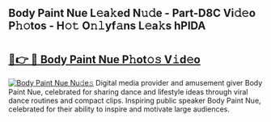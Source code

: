 ## Body Paint Nue L𝚎a𝚔ed N𝚞𝚍e - Part-D8C Vi𝚍𝚎o P𝚑𝚘tos - H𝚘𝚝 O𝚗𝚕yf𝚊ns L𝚎a𝚔s hPIDA

# <h2><a href="http://kf989l.oniu.top/?m=Body+Paint+Nue">🔗👉 🔴 Body Paint Nue P𝚑ot𝚘𝚜 V𝚒d𝚎o</a></h2>

[![Body Paint Nue Nu𝚍e𝚜](https://i.imgur.com/0qMVB7G.gif)](http://kf989l.oniu.top/?m=Body+Paint+Nue)
Digital media provider and amusement giver Body Paint Nue, celebrated for sharing dance and lifestyle ideas through viral dance routines and compact clips. Inspiring public speaker Body Paint Nue, celebrated for their ability to inspire and motivate large audiences.  
